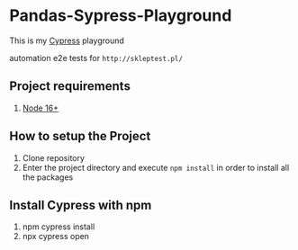 # Pandas-Sypress-Playground

This is my [Cypress](https://www.cypress.io/) playground

automation e2e tests for `http://skleptest.pl/`

## Project requirements

1. [Node 16+](https://nodejs.org/en/docs/)

## How to setup the Project

1. Clone repository
2. Enter the project directory and execute `npm install` in order to install all the packages

## Install Cypress with npm

1. npm cypress install
2. npx cypress open
